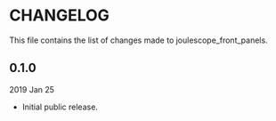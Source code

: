 
# CHANGELOG

This file contains the list of changes made to joulescope_front_panels.


## 0.1.0

2019 Jan 25

*   Initial public release.
